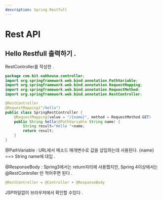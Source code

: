 ```yaml
---
description: Spring Restfull
---
```


# Rest API

## Hello Restfull 출력하기   .

RestController를 작성한  .

```java
package com.bit.oakhouse.controller;
import org.springframework.web.bind.annotation.PathVariable;
import org.springframework.web.bind.annotation.RequestMapping;
import org.springframework.web.bind.annotation.RequestMethod;
import org.springframework.web.bind.annotation.RestController;

@RestController
@RequestMapping("/hello")
public class SpringRestController {
	@RequestMapping(value = "/{name}", method = RequestMethod.GET)
	public String hello(@PathVariable String name) {
		String result="Hello "+name; 
		return result;
	}
}
```

@PathVariable : URL에서 메소드 매개변수로 값을 삽입하는데 사용된다. {name} ==&gt; String name에 대입  .

@ResponseBody : Spring3에서는 return자리에 사용했지만, Spring 4이상에서는 @RestController 만 적어주면 된다  .

```java
@RestController = @Controller + @ResponseBody
```

JSP파일없이 브라우저에서 확인할 수있다  .

